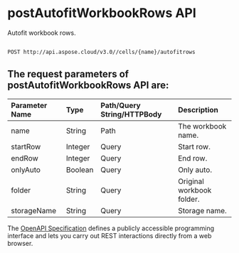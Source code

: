# **postAutofitWorkbookRows API**

Autofit workbook rows. 

```bash

POST http://api.aspose.cloud/v3.0//cells/{name}/autofitrows

```

## The request parameters of **postAutofitWorkbookRows** API are: 

| Parameter Name | Type | Path/Query String/HTTPBody | Description | 
| :- | :- | :- |:- | 
|name|String|Path|The workbook name.|
|startRow|Integer|Query|Start row.|
|endRow|Integer|Query|End row.|
|onlyAuto|Boolean|Query|Only auto.|
|folder|String|Query|Original workbook folder.|
|storageName|String|Query|Storage name.|


The [OpenAPI Specification](https://reference.aspose.cloud/cells/#/WorkbookController/PostAutofitWorkbookRows) defines a publicly accessible programming interface and lets you carry out REST interactions directly from a web browser.
